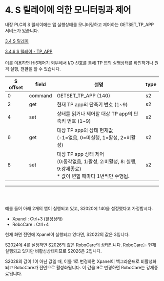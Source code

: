 ﻿# 4. S 릴레이에 의한 모니터링과 제어

내장 PLC의 S 릴레이에는 앱 실행상태를 모니터링하고 제어하는 GETSET_TP_APP 서비스가 있습니다. <br>

[3.4 S 릴레이](https://hrbook-hrc.web.app/#/view/doc-hi6-embedded-plc/korean/3-relay/4-sw-relay/README)

[3.4.6 S 릴레이 - TP_APP](https://hrbook-hrc.web.app/#/view/doc-hi6-embedded-plc/korean/3-relay/4-sw-relay/6-slot-tp-app)
<br><br>
이를 이용하면 Hi6제어기 외부에서 I/O 신호를 통해 TP 앱의 실행상태를 확인하거나 원격 실행, 전환을 할 수 있습니다.


| S offset| field  | 설명                                              | type |
| ------- | ------ | ------------------------------------------------- | ---- | 
| 0       | command| GETSET_TP_APP (140)                               | s2   |
| 2       | get    | 현재 TP app의 단축키 번호 (1~9)                    | s2   |
| 4       | set    | 상태를 읽거나 제어할 대상 TP app의 단축키 번호 (1~9) | s2   |
| 6       | get    | 대상 TP app의 상태 현재값<br>(-1=없음, 0=미실행, 1=활성, 2=비활성) | s2   |
| 8       | set    | 대상 TP app 상태 제어<br>(0:동작없음, 1:활성, 2:비활성, 8: 실행, 9:강제종료)<br>* 값이 변할 때마다 1번씩만 수행됨.  | s2   |

<hr/><br/><br/>

예를 들어 아래 2개의 앱이 실행되고 있고, S2020에 140을 설정했다고 가정합시다.

* Xpanel : Ctrl+3 \(활성상태\)
* RoboCare : Ctrl+4

현재 화면 전면에 Xpanel이 실행되고 있다면, S2022의 값은 3입니다.

S2024에 4를 설정하면 S2026의 값은 RoboCare의 상태입니다. RoboCare는 현재 실행되고 있지만 비활성상태이므로 S2026은 2입니다.

S2028의 값이 1이 아닌 값일 때, 이를 1로 변경하면 Xpanel이 백그라운드로 비활성화되고 RoboCare가 전면으로 활성화됩니다. 이 값을 9로 변경하면 RoboCare는 강제종료됩니다.
